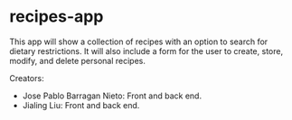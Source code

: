 # recipes-app
This app will show a collection of recipes with an option to search for dietary restrictions.
It will also include a form for the user to create, store, modify, and delete personal recipes.

Creators:
- Jose Pablo Barragan Nieto: Front and back end.
- Jialing Liu: Front and back end. 